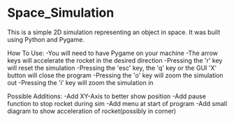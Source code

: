 # Space_Simulation

This is a simple 2D simulation representing an object in space. It was built using Python and Pygame.

How To Use:
-You will need to have Pygame on your machine
-The arrow keys will accelerate the rocket in the desired direction
-Pressing the 'r' key will reset the simulation
-Pressing the 'esc' key, the 'q' key or the GUI 'X' button will close the program
-Pressing the 'o' key will zoom the simulation out
-Pressing the 'i' key will zoom the simulation in

Possible Additions:
-Add XY-Axis to better show position
-Add pause function to stop rocket during sim
-Add menu at start of program 
-Add small diagram to show acceleration of rocket(possibly in corner)
